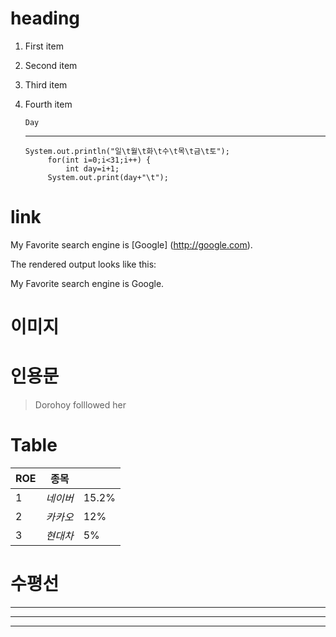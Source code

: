 # heading

1. First item

2. Second item

3. Third item

4. Fourth item

   

   

   

   `Day`

   ****

   ```
   System.out.println("일\t월\t화\t수\t목\t금\t토");
   		for(int i=0;i<31;i++) {
   			int day=i+1;
   		System.out.print(day+"\t");

# link

My Favorite search engine is [Google] (http://google.com).

The rendered output looks like this:

My Favorite search engine is Google.



# 이미지



# 인용문

> Dorohoy folllowed her



# Table

| ROE  | 종목     |       |
| ---- | -------- | ----- |
| 1    | *네이버* | 15.2% |
| 2    | *카카오* | 12%   |
| 3    | *현대차* | 5%    |

# 수평선

***

---

___

